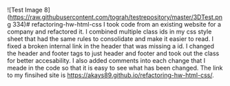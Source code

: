![Test Image 8](https://raw.githubusercontent.com/tograh/testrepository/master/3DTest.png 334)# refactoring-hw-html-css
I took code from an existing website for a company and refactored it.
I combined multiple class ids in my css style sheet that had the same rules to consolidate and make it easier to read.
I fixed a broken internal link in the header that was missing a id.
I changed the header and footer tags to just header and footer and took out the class for better accesability.
I also added comments into each change that I meade in the code so that it is easy to see what has been changed.
The link to my finsihed site is https://akays89.github.io/refactoring-hw-html-css/.
